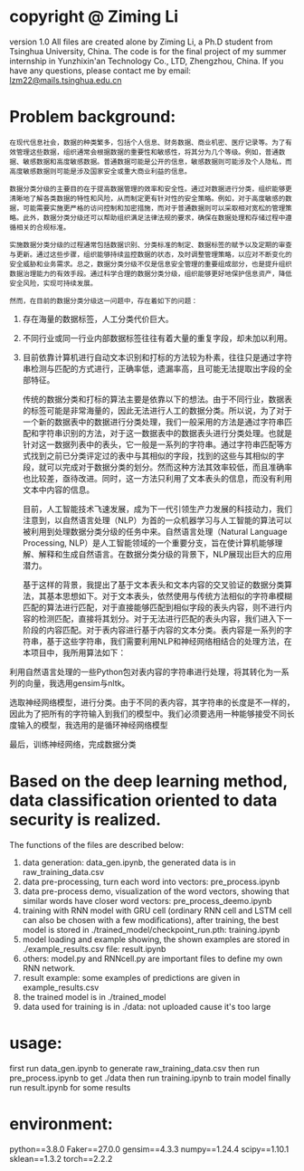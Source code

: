 # copyright @ Ziming Li
version 1.0
All files are created alone by Ziming Li, a Ph.D student from Tsinghua University, China.
The code is for the final project of my summer internship in Yunzhixin'an Technology Co., LTD, Zhengzhou, China.
If you have any questions, please contact me by email: lzm22@mails.tsinghua.edu.cn

# Problem background:

    在现代信息社会，数据的种类繁多，包括个人信息、财务数据、商业机密、医疗记录等。为了有效管理这些数据，组织通常会根据数据的重要性和敏感性，将其分为几个等级。例如，普通数据、敏感数据和高度敏感数据。普通数据可能是公开的信息，敏感数据则可能涉及个人隐私，而高度敏感数据则可能是涉及国家安全或重大商业利益的信息。
    
    数据分类分级的主要目的在于提高数据管理的效率和安全性。通过对数据进行分类，组织能够更清晰地了解各类数据的特性和风险，从而制定更有针对性的安全策略。例如，对于高度敏感的数据，可能需要实施更严格的访问控制和加密措施，而对于普通数据则可以采取相对宽松的管理策略。此外，数据分类分级还可以帮助组织满足法律法规的要求，确保在数据处理和存储过程中遵循相关的合规标准。
    
    实施数据分类分级的过程通常包括数据识别、分类标准的制定、数据标签的赋予以及定期的审查与更新。通过这些步骤，组织能够持续监控数据的状态，及时调整管理策略，以应对不断变化的安全威胁和业务需求。总之，数据分类分级不仅是信息安全管理的重要组成部分，也是提升组织数据治理能力的有效手段。通过科学合理的数据分类分级，组织能够更好地保护信息资产，降低安全风险，实现可持续发展。
    
    然而，在目前的数据分类分级这一问题中，存在着如下的问题：
    
1.	存在海量的数据标签，人工分类代价巨大。
2.	不同行业或同一行业内部数据标签往往有着大量的重复字段，却未加以利用。
3.	目前依靠计算机进行自动文本识别和打标的方法较为朴素，往往只是通过字符串检测与匹配的方式进行，正确率低，遗漏率高，且可能无法提取出字段的全部特征。

    传统的数据分类和打标的算法主要是依靠以下的想法。由于不同行业，数据表的标签可能是非常海量的，因此无法进行人工的数据分类。所以说，为了对于一个新的数据表中的数据进行分类处理，我们一般采用的方法是通过字符串匹配和字符串识别的方法，对于这一数据表中的数据表头进行分类处理。也就是针对这一数据列表中的表头，它一般是一系列的字符串。通过字符串匹配等方式找到之前已分类评定过的表中与其相似的字段，找到的这些与其相似的字段，就可以完成对于数据分类的划分。然而这种方法其效率较低，而且准确率也比较差，亟待改进。同时，这一方法只利用了文本表头的信息，而没有利用文本中内容的信息。

    目前，人工智能技术飞速发展，成为下一代引领生产力发展的科技动力，我们注意到，以自然语言处理（NLP）为首的一众机器学习与人工智能的算法可以被利用到处理数据分类分级的任务中来。自然语言处理（Natural Language Processing, NLP）是人工智能领域的一个重要分支，旨在使计算机能够理解、解释和生成自然语言。在数据分类分级的背景下，NLP展现出巨大的应用潜力。

    基于这样的背景，我提出了基于文本表头和文本内容的交叉验证的数据分类算法，其基本思想如下。对于文本表头，依然使用与传统方法相似的字符串模糊匹配的算法进行匹配，对于直接能够匹配到相似字段的表头内容，则不进行内容的检测匹配，直接将其划分。对于无法进行匹配的表头内容，我们进入下一阶段的内容匹配。对于表内容进行基于内容的文本分类。表内容是一系列的字符串，基于这些字符串，我们需要利用NLP和神经网络相结合的处理方法，在本项目中，我所用算法如下：

利用自然语言处理的一些Python包对表内容的字符串进行处理，将其转化为一系列的向量，我选用gensim与nltk。

选取神经网络模型，进行分类。由于不同的表内容，其字符串的长度是不一样的，因此为了把所有的字符输入到我们的模型中。我们必须要选用一种能够接受不同长度输入的模型，我选用的是循环神经网络模型

最后，训练神经网络，完成数据分类


# Based on the deep learning method, data classification oriented to data security is realized. 

The functions of the files are described below:

1) data generation: data_gen.ipynb, the generated data is in raw_training_data.csv
2) data pre-processing, turn each word into vectors: pre_process.ipynb
3) data pre-process demo, visualization of the word vectors, showing that similar words have closer word vectors: pre_process_deemo.ipynb
4) training with RNN model with GRU cell (ordinary RNN cell and LSTM cell can also be chosen with a few modifications), after training, the best model is stored in ./trained_model/checkpoint_run.pth: training.ipynb
5) model loading and example showing, the shown examples are stored in ./example_results.csv file: result.ipynb
6) others: model.py and RNNcell.py are important files to define my own RNN network.
7) result example: some examples of predictions are given in example_results.csv
8) the trained model is in ./trained_model
9) data used for training is in ./data: not uploaded cause it's too large

# usage:
first run data_gen.ipynb to generate raw_training_data.csv
then run pre_process.ipynb to get ./data
then run training.ipynb to train model
finally run result.ipynb for some results

# environment:
python==3.8.0
Faker==27.0.0
gensim==4.3.3
numpy==1.24.4
scipy==1.10.1
sklean==1.3.2
torch==2.2.2
